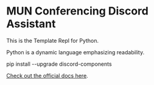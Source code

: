 # MUN Conferencing Discord Assistant

This is the Template Repl for Python.

Python is a dynamic language emphasizing readability.

pip install --upgrade discord-components

[Check out the official docs here](https://www.python.org/).